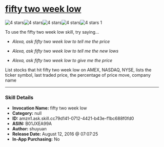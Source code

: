 # [fifty two week low](http://alexa.amazon.com/#skills/amzn1.ask.skill.cc79d141-0712-4421-b43e-f1bc688f0fd0)
![4 stars](../../images/ic_star_black_18dp_1x.png)![4 stars](../../images/ic_star_black_18dp_1x.png)![4 stars](../../images/ic_star_black_18dp_1x.png)![4 stars](../../images/ic_star_black_18dp_1x.png)![4 stars](../../images/ic_star_border_black_18dp_1x.png) 1

To use the fifty two week low skill, try saying...

* *Alexa, ask fifty two week low to tell me the price*

* *Alexa, ask fifty two week low to tell me the new lows*

* *Alexa, ask fifty two week low to give me the price*

List stocks that hit fifty two week low on AMEX, NASDAQ, NYSE, lists the ticker symbol, last traded price, the percentage of price move, company name

***

### Skill Details

* **Invocation Name:** fifty two week low
* **Category:** null
* **ID:** amzn1.ask.skill.cc79d141-0712-4421-b43e-f1bc688f0fd0
* **ASIN:** B01JXEA99A
* **Author:** shuyuan
* **Release Date:** August 12, 2016 @ 07:07:25
* **In-App Purchasing:** No
